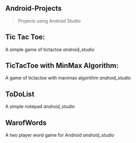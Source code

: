 ## Android-Projects
> Projects using Android Studio
## Tic Tac Toe:
A simple game of tictactoe _android_studio_
## TicTacToe with MinMax Algorithm:
A game of tictactoe with manimax algorithm  _android_studio_
## ToDoList
A simple notepad  _android_studio_
## WarofWords
A two player word game for Android  _android_studio_
